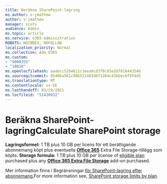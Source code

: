 ```yaml
---
title: Beräkna SharePoint-lagring
ms.author: v-jmathew
author: v-jmathew
manager: scotv
audience: Admin
ms.topic: article
ms.service: o365-administration
ROBOTS: NOINDEX, NOFOLLOW
localization_priority: Normal
ms.collection: Adm_O365
ms.custom:
- "9000355"
- "10010"
ms.openlocfilehash: aaabcc52b4811c1eea9cd3f0c65e2bf81644354b
ms.sourcegitcommit: 9540ba561c98b511483d6f3264c43bbecbf9f4d5
ms.translationtype: MT
ms.contentlocale: sv-SE
ms.lasthandoff: 03/29/2021
ms.locfileid: "51420932"
---
```

# <a name="calculate-sharepoint-storage"></a><span data-ttu-id="d44a3-102">Beräkna SharePoint-lagring</span><span class="sxs-lookup"><span data-stu-id="d44a3-102">Calculate SharePoint storage</span></span>

<span data-ttu-id="d44a3-103">**Lagringsformel:** 1 TB plus 10 GB per licens för ett berättigande abonnemang köpt plus eventuella **[Office 365](https://docs.microsoft.com/microsoft-365/commerce/add-storage-space)** Extra File Storage-tillägg som köpts. [](https://docs.microsoft.com/microsoft-365/commerce/add-storage-space)</span><span class="sxs-lookup"><span data-stu-id="d44a3-103">**Storage formula:** 1 TB plus 10 GB per license of [eligible plan](https://docs.microsoft.com/microsoft-365/commerce/add-storage-space) purchased plus any **[Office 365 Extra File Storage](https://docs.microsoft.com/microsoft-365/commerce/add-storage-space)** add-on purchased.</span></span>

<span data-ttu-id="d44a3-104">Mer information finns i Begränsningar [för SharePoint-lagring efter abonnemang.](https://docs.microsoft.com/office365/servicedescriptions/sharepoint-online-service-description/sharepoint-online-limits)</span><span class="sxs-lookup"><span data-stu-id="d44a3-104">For more information see, [SharePoint storage limits by plan](https://docs.microsoft.com/office365/servicedescriptions/sharepoint-online-service-description/sharepoint-online-limits).</span></span>
